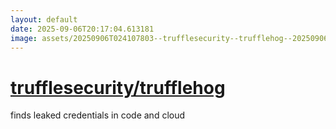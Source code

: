 ```yaml
---
layout: default
date: 2025-09-06T20:17:04.613181
image: assets/20250906T024107803--trufflesecurity--trufflehog--20250906T024323186--cropped.png
---
```


# [trufflesecurity/trufflehog](https://github.com/trufflesecurity/trufflehog)

finds leaked credentials in code and cloud
